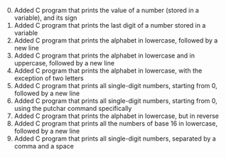 <ol start="0">
<li>Added C program that prints the value of a number (stored in a variable), and its sign</li>
<li>Added C program that prints the last digit of a number stored in a variable</li>
<li>Added C program that prints the alphabet in lowercase, followed by a new line</li>
<li>Added C program that prints the alphabet in lowercase and in uppercase, followed by a new line</li>
<li>Added C program that prints the alphabet in lowercase, with the exception of two letters</li>
<li>Added C program that prints all single-digit numbers, starting from 0, followed by a new line</li>
<li>Added C program that prints all single-digit numbers, starting from 0, using the putchar command specifically</li>
<li>Added C program that prints the alphabet in lowercase, but in reverse</li>
<li>Added C program that prints all the numbers of base 16 in lowercase, followed by a new line</li>
<li>Added C program that prints all single-digit numbers, separated by a comma and a space</li>
</ol>
